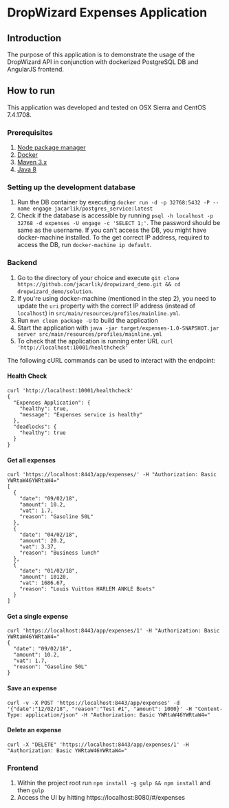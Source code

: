 # DropWizard Expenses Application

Introduction
---

The purpose of this application is to demonstrate the usage of the DropWizard API in conjunction with dockerized 
PostgreSQL DB and AngularJS frontend.

How to run
---

This application was developed and tested on OSX Sierra and CentOS 7.4.1708.

### Prerequisites
1. [Node package manager](https://docs.npmjs.com/getting-started/installing-node)
2. [Docker](https://docs.docker.com/install/)
3. [Maven 3.x](https://maven.apache.org/install.html)
4. [Java 8](https://docs.oracle.com/javase/8/docs/technotes/guides/install/install_overview.html)

### Setting up the development database

1. Run the DB container by executing  `docker run -d -p 32768:5432 -P --name engage jacarlik/postgres_service:latest`
2. Check if the database is accessible by running `psql -h localhost -p 32768 -d expenses -U engage -c 'SELECT 1;'`. 
The password should be same as the username. If you can't access the DB, you might have docker-machine installed.
To the get correct IP address, required to access the DB, run `docker-machine ip default`.
 
### Backend

1. Go to the directory of your choice and execute `git clone https://github.com/jacarlik/dropwizard_demo.git && cd dropwizard_demo/solution`.
2. If you're using docker-machine (mentioned in the step 2), you need to update the `uri` property with the correct IP address (instead of `localhost`) in `src/main/resources/profiles/mainline.yml`.
3. Run `mvn clean package -U` to build the application
4. Start the application with `java -jar target/expenses-1.0-SNAPSHOT.jar server src/main/resources/profiles/mainline.yml`
5. To check that the application is running enter URL `curl 'http://localhost:10001/healthcheck'`

The following cURL commands can be used to interact with the endpoint:

#### Health Check

    curl 'http://localhost:10001/healthcheck'
    {
      "Expenses Application": {
        "healthy": true,
        "message": "Expenses service is healthy"
      },
      "deadlocks": {
        "healthy": true
      }
    }
  
#### Get all expenses

    curl 'https://localhost:8443/app/expenses/' -H "Authorization: Basic YWRtaW46YWRtaW4="
    [
      {
        "date": "09/02/18",
        "amount": 10.2,
        "vat": 1.7,
        "reason": "Gasoline 50L"
      },
      {
        "date": "04/02/18",
        "amount": 20.2,
        "vat": 3.37,
        "reason": "Business lunch"
      },
      {
        "date": "01/02/18",
        "amount": 10120,
        "vat": 1686.67,
        "reason": "Louis Vuitton HARLEM ANKLE Boots"
      }
    ]
#### Get a single expense
    curl 'https://localhost:8443/app/expenses/1' -H "Authorization: Basic YWRtaW46YWRtaW4="
    {
      "date": "09/02/18",
      "amount": 10.2,
      "vat": 1.7,
      "reason": "Gasoline 50L"
    }
#### Save an expense

    curl -v -X POST 'https://localhost:8443/app/expenses' -d '{"date":"12/02/18", "reason":"Test #1", "amount": 1000}' -H "Content-Type: application/json" -H "Authorization: Basic YWRtaW46YWRtaW4="

#### Delete an expense
    curl -X "DELETE" 'https://localhost:8443/app/expenses/1' -H "Authorization: Basic YWRtaW46YWRtaW4="

### Frontend
1. Within the project root run `npm install -g gulp && npm install` and then `gulp`
2. Access the UI by hitting https://localhost:8080/#/expenses
